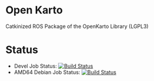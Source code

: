 # Open Karto

Catkinized ROS Package of the OpenKarto Library (LGPL3)

# Status

 * Devel Job Status: [![Build Status](http://build.ros.org/buildStatus/icon?job=Jsrc_uT__open_karto__ubuntu_trusty__source)](http://build.ros.org/view/Jsrc_uT/job/Jsrc_uT__open_karto__ubuntu_trusty__source/)
 * AMD64 Debian Job Status: [![Build Status](http://build.ros.org/buildStatus/icon?job=Jbin_uT64__open_karto__ubuntu_trusty_amd64__binary)](http://build.ros.org/job/Jbin_uT64__open_karto__ubuntu_trusty_amd64__binary)
